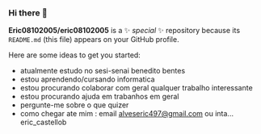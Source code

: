 ### Hi there 👋


**Eric08102005/eric08102005** is a ✨ _special_ ✨ repository because its `README.md` (this file) appears on your GitHub profile.

Here are some ideas to get you started:

- atualmente estudo no sesi-senai benedito bentes
- estou aprendendo/cursando informatica
- estou procurando colaborar com geral qualquer trabalho interessante 
- estou procurando ajuda em trabanhos em geral 
- pergunte-me sobre o que quizer 
- como chegar ate mim : email alveseric497@gmail.com ou inta... eric_castellob

